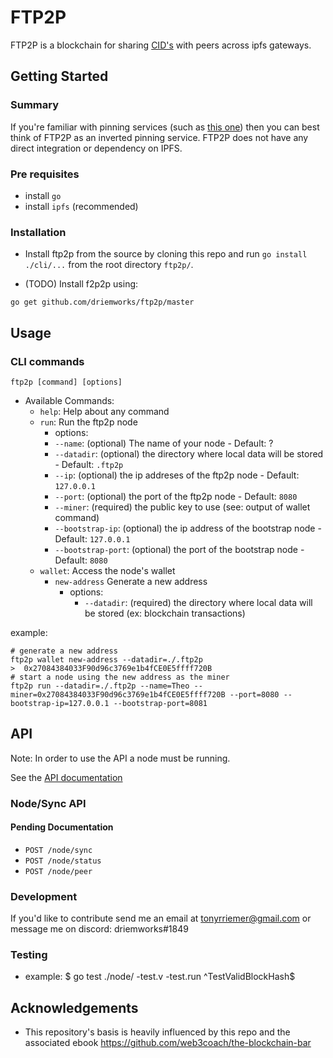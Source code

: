 # FTP2P
FTP2P is a blockchain for sharing [CID's](https://docs.ipfs.io/concepts/content-addressing/) with peers across ipfs gateways.

## Getting Started

### Summary
If you're familiar with pinning services (such as [this one](https://pinata.cloud/)) then you can best think of FTP2P as an inverted pinning service. FTP2P does not have any direct integration or dependency on IPFS.

### Pre requisites
- install `go`
- install `ipfs` (recommended)

### Installation 

- Install ftp2p from the source by cloning this repo and run `go install ./cli/...` from the root directory `ftp2p/`.


- (TODO) Install f2p2p using:
```
go get github.com/driemworks/ftp2p/master
```

## Usage
### CLI commands
`ftp2p [command] [options]`
- Available Commands:
  - `help`: Help about any command
  - `run`:  Run the ftp2p node
    -  options:
      - `--name`: (optional) The name of your node - Default: ?
      - `--datadir`: (optional) the directory where local data will be stored - Default: `.ftp2p`
      - `--ip`: (optional) the ip addreses of the ftp2p node - Default: `127.0.0.1`
      - `--port`: (optional) the port of the ftp2p node - Default: `8080`
      - `--miner`: (required) the public key to use (see: output of wallet command)
      - `--bootstrap-ip`: (optional) the ip address of the bootstrap node - Default: `127.0.0.1`
      - `--bootstrap-port`: (optional) the port of the bootstrap node - Default: `8080`
  - `wallet`: Access the node's wallet
    - `new-address` Generate a new address
        -  options:
            - `--datadir`: (required) the directory where local data will be stored (ex: blockchain transactions)

 example:
  ```
  # generate a new address
  ftp2p wallet new-address --datadir=./.ftp2p
  >  0x27084384033F90d96c3769e1b4fCE0E5ffff720B
  # start a node using the new address as the miner
  ftp2p run --datadir=./.ftp2p --name=Theo --miner=0x27084384033F90d96c3769e1b4fCE0E5ffff720B --port=8080 --bootstrap-ip=127.0.0.1 --bootstrap-port=8081
  ```

## API
Note: In order to use the API a node must be running. 

See the [API documentation](https://github.com/driemworks/ftp2p/blob/master/docs/api/api.md)

### Node/Sync API
#### Pending Documentation
- `POST /node/sync`
- `POST /node/status`
- `POST /node/peer`


### Development
If you'd like to contribute send me an email at tonyrriemer@gmail.com or message me on discord: driemworks#1849

### Testing
- example: $ go test ./node/ -test.v -test.run ^TestValidBlockHash$ 

## Acknowledgements
- This repository's basis is heavily influenced by this repo and the associated ebook https://github.com/web3coach/the-blockchain-bar